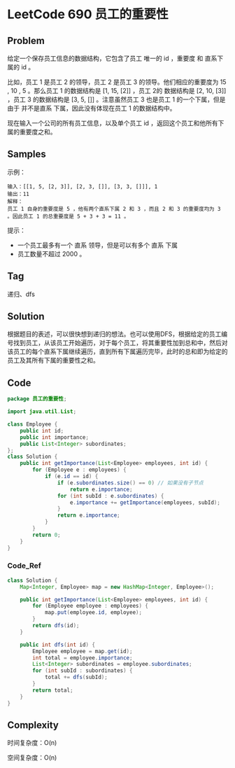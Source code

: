 # LeetCode 690 员工的重要性

## Problem

给定一个保存员工信息的数据结构，它包含了员工 唯一的 id ，重要度 和 直系下属的 id 。

比如，员工 1 是员工 2 的领导，员工 2 是员工 3 的领导。他们相应的重要度为 15 , 10 , 5 。那么员工 1 的数据结构是 [1, 15, [2]] ，员工 2的 数据结构是 [2, 10, [3]] ，员工 3 的数据结构是 [3, 5, []] 。注意虽然员工 3 也是员工 1 的一个下属，但是由于 并不是直系 下属，因此没有体现在员工 1 的数据结构中。

现在输入一个公司的所有员工信息，以及单个员工 id ，返回这个员工和他所有下属的重要度之和。

## Samples

示例：

```
输入：[[1, 5, [2, 3]], [2, 3, []], [3, 3, []]], 1
输出：11
解释：
员工 1 自身的重要度是 5 ，他有两个直系下属 2 和 3 ，而且 2 和 3 的重要度均为 3 。因此员工 1 的总重要度是 5 + 3 + 3 = 11 。
```


提示：

- 一个员工最多有一个 直系 领导，但是可以有多个 直系 下属
- 员工数量不超过 2000 。

## Tag

递归、dfs

## Solution

根据题目的表述，可以很快想到递归的想法。也可以使用DFS，根据给定的员工编号找到员工，从该员工开始遍历，对于每个员工，将其重要性加到总和中，然后对该员工的每个直系下属继续遍历，直到所有下属遍历完毕，此时的总和即为给定的员工及其所有下属的重要性之和。

## Code

```java
package 员工的重要性;

import java.util.List;

class Employee {
    public int id;
    public int importance;
    public List<Integer> subordinates;
};
class Solution {
    public int getImportance(List<Employee> employees, int id) {
        for (Employee e : employees) {
            if (e.id == id) {
                if (e.subordinates.size() == 0) // 如果没有子节点
                    return e.importance;
                for (int subId : e.subordinates) {
                    e.importance += getImportance(employees, subId);
                }
                return e.importance;
            }
        }
        return 0;
    }
}
```

### Code_Ref

```java
class Solution {
    Map<Integer, Employee> map = new HashMap<Integer, Employee>();

	public int getImportance(List<Employee> employees, int id) {
    	for (Employee employee : employees) {
    	    map.put(employee.id, employee);
    	}
    	return dfs(id);
	}

	public int dfs(int id) {
    	Employee employee = map.get(id);
    	int total = employee.importance;
    	List<Integer> subordinates = employee.subordinates;
    	for (int subId : subordinates) {
        	total += dfs(subId);
    	}
    	return total;
	}
}
```

## Complexity

时间复杂度：O(n)

空间复杂度：O(n)

